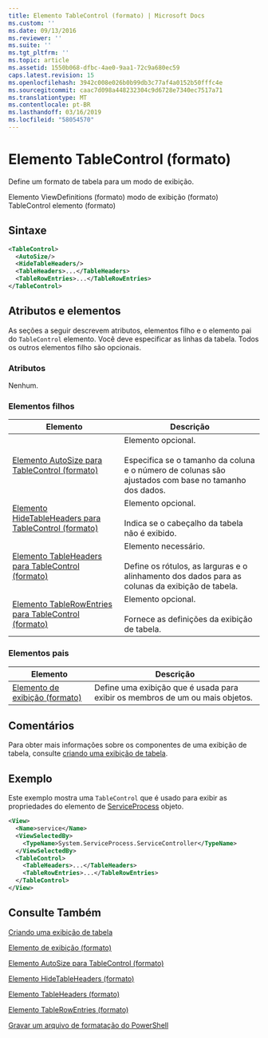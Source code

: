 ```yaml
---
title: Elemento TableControl (formato) | Microsoft Docs
ms.custom: ''
ms.date: 09/13/2016
ms.reviewer: ''
ms.suite: ''
ms.tgt_pltfrm: ''
ms.topic: article
ms.assetid: 1550b068-dfbc-4ae0-9aa1-72c9a680ec59
caps.latest.revision: 15
ms.openlocfilehash: 3942c008e026b0b99db3c77af4a0152b50fffc4e
ms.sourcegitcommit: caac7d098a448232304c9d6728e7340ec7517a71
ms.translationtype: MT
ms.contentlocale: pt-BR
ms.lasthandoff: 03/16/2019
ms.locfileid: "58054570"
---
```

# <a name="tablecontrol-element-format"></a>Elemento TableControl (formato)

Define um formato de tabela para um modo de exibição.

Elemento ViewDefinitions (formato) modo de exibição (formato) TableControl elemento (formato)

## <a name="syntax"></a>Sintaxe

```xml
<TableControl>
  <AutoSize/>
  <HideTableHeaders/>
  <TableHeaders>...</TableHeaders>
  <TableRowEntries>...</TableRowEntries>
</TableControl>

```

## <a name="attributes-and-elements"></a>Atributos e elementos

As seções a seguir descrevem atributos, elementos filho e o elemento pai do `TableControl` elemento. Você deve especificar as linhas da tabela. Todos os outros elementos filho são opcionais.

### <a name="attributes"></a>Atributos

Nenhum.

### <a name="child-elements"></a>Elementos filhos

|Elemento|Descrição|
|-------------|-----------------|
|[Elemento AutoSize para TableControl (formato)](./autosize-element-for-tablecontrol-format.md)|Elemento opcional.<br /><br /> Especifica se o tamanho da coluna e o número de colunas são ajustados com base no tamanho dos dados.|
|[Elemento HideTableHeaders para TableControl (formato)](./hidetableheaders-element-format.md)|Elemento opcional.<br /><br /> Indica se o cabeçalho da tabela não é exibido.|
|[Elemento TableHeaders para TableControl (formato)](./tableheaders-element-format.md)|Elemento necessário.<br /><br /> Define os rótulos, as larguras e o alinhamento dos dados para as colunas da exibição de tabela.|
|[Elemento TableRowEntries para TableControl (formato)](./tablerowentries-element-for-tablecontrol-format.md)|Elemento opcional.<br /><br /> Fornece as definições da exibição de tabela.|

### <a name="parent-elements"></a>Elementos pais

|Elemento|Descrição|
|-------------|-----------------|
|[Elemento de exibição (formato)](./view-element-format.md)|Define uma exibição que é usada para exibir os membros de um ou mais objetos.|

## <a name="remarks"></a>Comentários

Para obter mais informações sobre os componentes de uma exibição de tabela, consulte [criando uma exibição de tabela](./creating-a-table-view.md).

## <a name="example"></a>Exemplo

Este exemplo mostra uma `TableControl` que é usado para exibir as propriedades do elemento de [ServiceProcess](/dotnet/api/System.ServiceProcess.ServiceController) objeto.

```xml
<View>
  <Name>service</Name>
  <ViewSelectedBy>
    <TypeName>System.ServiceProcess.ServiceController</TypeName>
  </ViewSelectedBy>
  <TableControl>
    <TableHeaders>...</TableHeaders>
    <TableRowEntries>...</TableRowEntries>
  </TableControl>
</View>

```

## <a name="see-also"></a>Consulte Também

[Criando uma exibição de tabela](./creating-a-table-view.md)

[Elemento de exibição (formato)](./view-element-format.md)

[Elemento AutoSize para TableControl (formato)](./autosize-element-for-tablecontrol-format.md)

[Elemento HideTableHeaders (formato)](./hidetableheaders-element-format.md)

[Elemento TableHeaders (formato)](./tableheaders-element-format.md)

[Elemento TableRowEntries (formato)](./tablerowentries-element-for-tablecontrol-format.md)

[Gravar um arquivo de formatação do PowerShell](./writing-a-powershell-formatting-file.md)
